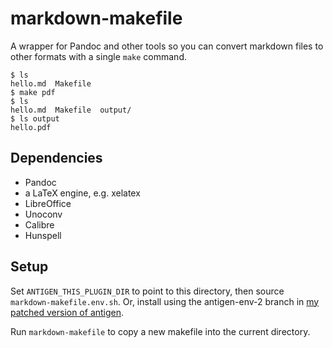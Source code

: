 markdown-makefile
=================

A wrapper for Pandoc and other tools so you can convert markdown files to other formats with a single `make` command.

    $ ls
    hello.md  Makefile
    $ make pdf
    $ ls
    hello.md  Makefile  output/
    $ ls output
    hello.pdf


Dependencies
------------

- Pandoc
- a LaTeX engine, e.g. xelatex
- LibreOffice
- Unoconv
- Calibre
- Hunspell


Setup
-----

Set `ANTIGEN_THIS_PLUGIN_DIR` to point to this directory, then source `markdown-makefile.env.sh`. Or, install using the antigen-env-2 branch in [my patched version of antigen](https://github.com/callumcameron/antigen).

Run `markdown-makefile` to copy a new makefile into the current directory.
